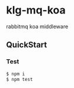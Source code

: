 # klg-mq-koa
rabbitmq  koa middleware

## QuickStart

<!-- add docs here for user -->

### Test

```bash
$ npm i
$ npm test
```

